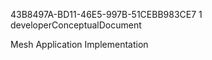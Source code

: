 ﻿<id>43B8497A-BD11-46E5-997B-51CEBB983CE7
<version>1
<contenttype>developerConceptualDocument

Mesh Application Implementation


